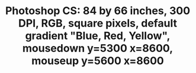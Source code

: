 ---
ee_id: '112'
site: '1'
type: '2'
url: 2011-110-photoshop-cs
title: 'Photoshop CS: 84 by 66 inches, 300 DPI, RGB, square pixels, default gradient
  "Blue, Red, Yellow", mousedown y=5300 x=8600, mouseup y=5600 x=8600'
year: '2011'
display_year: '2011'
medium: Chromogenic print
dims: 84 x 66 inches
pitch:
ps:
live_url:
related: |-
  [107] 2011-108 Photoshop CS - 2011-108-photoshop-cs-84-by-66-inches-300-dpi-rgb-square-pixels-default-gra
  [110] 2011-109 Photoshop CS - 2011-109-photoshop-cs-84-by-66-inches-300-dpi-rgb-square-pixels-default-gra
  [114] 2011-112 Photoshop CS - 2011-112-photoshop-cs-84-by-66-inches-300-dpi-rgb-square-pixels-default-gra
  [116] 2011-113 Photoshop CS - 2011-113-photoshop-cs-84-by-66-inches-300-dpi-rgb-square-pixels-default-gra
youtube:
related_code:
imgs: photoshop-cs-2011-110-full-cropped-database-KA.jpg
subheading:
download:
add_credit:
commission:
layout: things-i-made
---